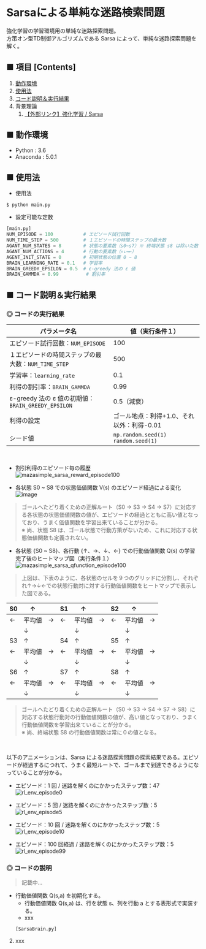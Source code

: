 # Sarsaによる単純な迷路検索問題
強化学習の学習環境用の単純な迷路探索問題。<br>
方策オン型TD制御アルゴリズムである Sarsa によって、単純な迷路探索問題を解く。<br>

<!--
単純な迷路探索問題を、Unity ML-Agents のフレームワーク（`Academy`,`Brain`,`Agent`クラス など）を参考にして実装しています。<br>
分かりやすいように `main.py` ファイル毎に１つの完結した実行コードにしています。<br>
-->

## ■ 項目 [Contents]
1. [動作環境](#動作環境)
1. [使用法](#使用法)
1. [コード説明＆実行結果](#コード説明＆実行結果)
1. 背景理論
    1. [【外部リンク】強化学習 / Sarsa](https://github.com/Yagami360/My_NoteBook/blob/master/%E6%83%85%E5%A0%B1%E5%B7%A5%E5%AD%A6/%E6%83%85%E5%A0%B1%E5%B7%A5%E5%AD%A6_%E6%A9%9F%E6%A2%B0%E5%AD%A6%E7%BF%92_%E5%BC%B7%E5%8C%96%E5%AD%A6%E7%BF%92.md#Sarsa)


## ■ 動作環境

- Python : 3.6
- Anaconda : 5.0.1

## ■ 使用法

- 使用法
```
$ python main.py
```

- 設定可能な定数
```python
[main.py]
NUM_EPISODE = 100           # エピソード試行回数
NUM_TIME_STEP = 500         # １エピソードの時間ステップの最大数
AGANT_NUM_STATES = 8        # 状態の要素数（s0~s7）※ 終端状態 s8 は除いた数
AGANT_NUM_ACTIONS = 4       # 行動の要素数（↑↓→←）
AGENT_INIT_STATE = 0        # 初期状態の位置 0 ~ 8
BRAIN_LEARNING_RATE = 0.1   # 学習率
BRAIN_GREEDY_EPSILON = 0.5  # ε-greedy 法の ε 値
BRAIN_GAMMDA = 0.99          # 割引率
```

<a id="コード説明＆実行結果"></a>

## ■ コード説明＆実行結果

### ◎ コードの実行結果
|パラメータ名|値（実行条件１）|
|---|---|
|エピソード試行回数：`NUM_EPISODE`|100|
|１エピソードの時間ステップの最大数：`NUM_TIME_STEP`|500|
|学習率：`learning_rate`|0.1|
|利得の割引率：`BRAIN_GAMMDA`|0.99|
|ε-greedy 法の ε 値の初期値：`BRAIN_GREEDY_EPSILON`|0.5（減衰）|
|利得の設定|ゴール地点：利得+1.0、それ以外：利得-0.01|
|シード値|`np.random.seed(1)`<br>`random.seed(1)`|←|

<br>

- 割引利得のエピソード毎の履歴<br>
![mazasimple_sarsa_reward_episode100](https://user-images.githubusercontent.com/25688193/53059008-b1bd0780-34f8-11e9-926f-3be7a6262b8e.png)<br>

- 各状態 S0 ~ S8 での状態価値関数 V(s) のエピソード経過による変化<br>
![image](https://user-images.githubusercontent.com/25688193/53060285-445fa580-34fd-11e9-86d2-6c63e544ffea.png)<br>

> ゴールへたどり着くための正解ルート（S0 → S3 → S4 → S7）に対応する各状態の状態価値関数の値が、エピソードの経過とともに高い値となっており、うまく価値関数を学習出来ていることが分かる。<br>
> ※ 尚、状態 S8 は、ゴール状態で行動方策がないため、これに対応する状態価値関数も定義されない。<br>

- 各状態 {S0 ~ S8}、各行動 {↑、→、↓、←} での行動価値関数 Q(s) の学習完了後のヒートマップ図（実行条件１）<br>
![mazasimple_sarsa_qfunction_episode100](https://user-images.githubusercontent.com/25688193/53061348-d0bf9780-3500-11e9-9f40-26e75a6ace15.png)<br>
> 上図は、下表のように、各状態のセルを９つのグリッドに分割し、それぞれ↑→↓←での状態行動対に対する行動価値関数をヒートマップで表示した図である。

|S0|↑||S1|↑||S2|↑||
|---|---|---|---|---|---|---|---|---|
|←|平均値|→|←|平均値|→|←|平均値|→|
||↓|||↓|||↓||
|S3|↑||S4|↑||S5|↑||
|←|平均値|→|←|平均値|→|←|平均値|→|
||↓|||↓|||↓||
|S6|↑||S7|↑||S8|↑||
|←|平均値|→|←|平均値|→|←|平均値|→|
||↓|||↓|||↓||

> ゴールへたどり着くための正解ルート（S0 → S3 → S4 → S7 → S8）に対応する状態行動対の行動価値関数の値が、高い値となっており、うまく行動価値関数を学習出来ていることが分かる。<br>
> ※ 尚、終端状態 S8 の行動価値関数は常に０の値となる。<br>


<br>

以下のアニメーションは、Sarsa による迷路探索問題の探索結果である。エピソードが経過するにつれて、うまく最短ルートで、ゴールまで到達できるようになっていることが分かる。<br>

- エピソード：1 回 / 迷路を解くのにかかったステップ数：47<br>
![rl_env_episode0](https://user-images.githubusercontent.com/25688193/53061281-aa016100-3500-11e9-85ed-9226028d930b.gif)<br>

- エピソード：5 回 / 迷路を解くのにかかったステップ数：5<br>
![rl_env_episode5](https://user-images.githubusercontent.com/25688193/53061279-a8d03400-3500-11e9-8cbd-31b8ad88cc9e.gif)<br>

- エピソード：10 回 / 迷路を解くのにかかったステップ数：5<br>
![rl_env_episode10](https://user-images.githubusercontent.com/25688193/53061280-a968ca80-3500-11e9-82bd-157997224fef.gif)<br>

- エピソード：100 回経過 / 迷路を解くのにかかったステップ数：5<br>
![rl_env_episode99](https://user-images.githubusercontent.com/25688193/53061293-ac63bb00-3500-11e9-8994-104274e6cf0c.gif)<br>


### ◎ コードの説明

> 記載中...

- 行動価値関数 Q(s,a) を初期化する。<br>
    - 行動価値関数 Q(s,a) は、行を状態 s、列を行動 a とする表形式で実装する。<br>
    - xxx
    ```python
    [SarsaBrain.py]
    ```
2. xxx
